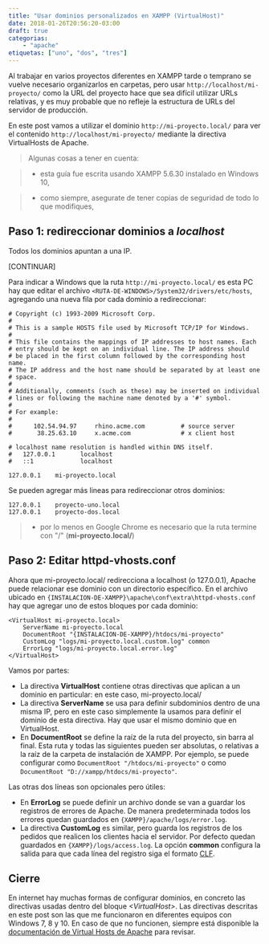 ```yaml
---
title: "Usar dominios personalizados en XAMPP (VirtualHost)"
date: 2018-01-26T20:56:20-03:00
draft: true
categorias:
    - "apache"
etiquetas: ["uno", "dos", "tres"]
---
```


Al trabajar en varios proyectos diferentes en XAMPP tarde o temprano se vuelve necesario organizarlos en carpetas, pero usar `http://localhost/mi-proyecto/` como la URL del proyecto hace que sea difícil utilizar URLs relativas, y es muy probable que no refleje la estructura de URLs del servidor de producción. 

En este post vamos a utilizar el dominio `http://mi-proyecto.local/` para ver el contenido `http://localhost/mi-proyecto/` mediante la directiva VirtualHosts de Apache.

> Algunas cosas a tener en cuenta:

> * esta guía fue escrita usando XAMPP 5.6.30 instalado en Windows 10,

> * como siempre, asegurate de tener copias de seguridad de todo lo que modifiques,

## Paso 1: redireccionar dominios a *localhost*

Todos los dominios apuntan a una IP.

[CONTINUAR]

Para indicar a Windows que la ruta `http://mi-proyecto.local/` es esta PC hay que editar el archivo `<RUTA-DE-WINDOWS>/System32/drivers/etc/hosts`, agregando una nueva fila por cada dominio a redireccionar:

```hosts
# Copyright (c) 1993-2009 Microsoft Corp.
#
# This is a sample HOSTS file used by Microsoft TCP/IP for Windows.
#
# This file contains the mappings of IP addresses to host names. Each
# entry should be kept on an individual line. The IP address should
# be placed in the first column followed by the corresponding host name.
# The IP address and the host name should be separated by at least one
# space.
#
# Additionally, comments (such as these) may be inserted on individual
# lines or following the machine name denoted by a '#' symbol.
#
# For example:
#
#      102.54.94.97     rhino.acme.com          # source server
#       38.25.63.10     x.acme.com              # x client host

# localhost name resolution is handled within DNS itself.
#   127.0.0.1       localhost
#   ::1             localhost

127.0.0.1    mi-proyecto.local
```

Se pueden agregar más lineas para redireccionar otros dominios:
```hosts
127.0.0.1    proyecto-uno.local
127.0.0.1    proyecto-dos.local
```


> * por lo menos en Google Chrome es necesario que la ruta termine con "/" (**mi-proyecto.local/**)

## Paso 2: Editar httpd-vhosts.conf

Ahora que mi-proyecto.local/ redirecciona a localhost (o 127.0.0.1), Apache puede relacionar ese dominio con un directorio específico. En el archivo ubicado en `{INSTALACION-DE-XAMPP}\apache\conf\extra\httpd-vhosts.conf` hay que agregar uno de estos bloques por cada dominio:

```apacheconf
<VirtualHost mi-proyecto.local>
    ServerName mi-proyecto.local
    DocumentRoot "{INSTALACION-DE-XAMPP}/htdocs/mi-proyecto"
    CustomLog "logs/mi-proyecto.local.custom.log" common
    ErrorLog "logs/mi-proyecto.local.error.log"
</VirtualHost>
```

Vamos por partes:

- La directiva **VirtualHost** contiene otras directivas que aplican a un dominio en particular: en este caso, mi-proyecto.local/
- La directiva **ServerName** se usa para definir subdominios dentro de una misma IP, pero en este caso simplemente la usamos para definir el dominio de esta directiva. Hay que usar el mismo dominio que en VirtualHost.
- En **DocumentRoot** se define la raíz de la ruta del proyecto, sin barra al final. Esta ruta y todas las siguientes pueden ser absolutas, o relativas a la raíz de la carpeta de instalación de XAMPP. Por ejemplo, se puede configurar como `DocumentRoot "/htdocs/mi-proyecto"` o como `DocumentRoot "D://xampp/htdocs/mi-proyecto"`.

Las otras dos líneas son opcionales pero útiles:

- En **ErrorLog** se puede definir un archivo donde se van a guardar los registros de errores de Apache. De manera predeterminada todos los errores quedan guardados en `{XAMPP}/apache/logs/error.log`.
- La directiva **CustomLog** es similar, pero guarda los registros de los pedidos que realicen los clientes hacia el servidor. Por defecto quedan guardados en `{XAMPP}/logs/access.log`. La opción **common** configura la salida para que cada línea del registro siga el formato [CLF](https://httpd.apache.org/docs/2.4/logs.html).

## Cierre
En internet hay muchas formas de configurar dominios, en concreto las directivas usadas dentro del bloque *&lt;VirtualHost&gt;*. Las directivas descritas en este post son las que me funcionaron en diferentes equipos con Windows 7, 8 y 10. En caso de que no funcionen, siempre está disponible la [documentación de Virtual Hosts de Apache](https://httpd.apache.org/docs/2.4/vhosts/index.html) para revisar.
